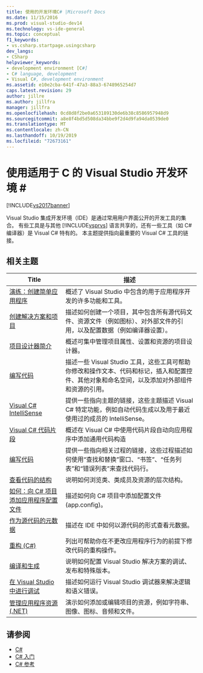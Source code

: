 ```yaml
---
title: 使用的开发环境C# |Microsoft Docs
ms.date: 11/15/2016
ms.prod: visual-studio-dev14
ms.technology: vs-ide-general
ms.topic: conceptual
f1_keywords:
- vs.csharp.startpage.usingcsharp
dev_langs:
- CSharp
helpviewer_keywords:
- development environment [C#]
- C# language, development
- Visual C#, development environment
ms.assetid: e10e2cba-641f-47a3-88a3-6748965254d7
caps.latest.revision: 29
author: jillre
ms.author: jillfra
manager: jillfra
ms.openlocfilehash: 0cd8d8f2be0a653189130de6b38c8586957948d9
ms.sourcegitcommit: a8e8f4bd5d508da34bbe9f2d4d9fa94da0539de0
ms.translationtype: MT
ms.contentlocale: zh-CN
ms.lasthandoff: 10/19/2019
ms.locfileid: "72673161"
---
```

# <a name="using-the-visual-studio-development-environment-for-c"></a>使用适用于 C 的 Visual Studio 开发环境 \#

[!INCLUDE[vs2017banner](../includes/vs2017banner.md)]

Visual Studio 集成开发环境（IDE）是通过常用用户界面公开的开发工具的集合。 有些工具是与其他 [!INCLUDE[vsprvs](../includes/vsprvs-md.md)] 语言共享的，还有一些工具（如 C# 编译器）是 Visual C# 特有的。 本主题提供指向最重要的 Visual C# 工具的链接。

## <a name="related-topics"></a>相关主题

|Title|描述|
|-----------|-----------------|
|[演练：创建简单应用程序](../ide/walkthrough-create-a-simple-application-with-visual-csharp-or-visual-basic.md)|概述了 Visual Studio 中包含的用于应用程序开发的许多功能和工具。|
|[创建解决方案和项目](../ide/creating-solutions-and-projects.md)|描述如何创建一个项目，其中包含所有源代码文件、资源文件（例如图标）、对外部文件的引用，以及配置数据（例如编译器设置）。|
|[项目设计器简介](https://msdn.microsoft.com/898dd854-c98d-430c-ba1b-a913ce3c73d7)|概述可集中管理项目属性、设置和资源的项目设计器。|
|[编写代码](../ide/writing-code-in-the-code-and-text-editor.md)|描述一些 Visual Studio 工具，这些工具可帮助你修改和操作文本、代码和标记，插入和配置控件、其他对象和命名空间，以及添加对外部组件和资源的引用。|
|[Visual C# IntelliSense](../ide/visual-csharp-intellisense.md)|提供一些指向主题的链接，这些主题描述 Visual C# 特定功能，例如自动代码生成以及用于最近使用过的成员的 IntelliSense。|
|[Visual C# 代码片段](../ide/visual-csharp-code-snippets.md)|概述在 Visual C# 中使用代码片段自动向应用程序中添加通用代码构造|
|[编写代码](../ide/writing-code-in-the-code-and-text-editor.md)|提供一些指向相关过程的链接，这些过程描述如何使用“查找和替换”窗口、“书签”、“任务列表”和“错误列表”来查找代码行。|
|[查看代码的结构](../ide/viewing-the-structure-of-code.md)|说明如何浏览类、类成员及资源的层次结构。|
|[如何：向 C# 项目添加应用程序配置文件](../csharp-ide/how-to-add-an-application-configuration-file-to-a-csharp-project.md)|描述如何向 C# 项目中添加配置文件 (app.config)。|
|[作为源代码的元数据](../csharp-ide/metadata-as-source.md)|描述在 IDE 中如何以源代码的形式查看元数据。|
|[重构 (C#)](../csharp-ide/refactoring-csharp.md)|列出可帮助你在不更改应用程序行为的前提下修改代码的重构操作。|
|[编译和生成](../ide/compiling-and-building-in-visual-studio.md)|说明如何配置 Visual Studio 解决方案的调试、发布和特殊版本。|
|[在 Visual Studio 中进行调试](../debugger/debugging-in-visual-studio.md)|描述如何运行 Visual Studio 调试器来解决逻辑和语义错误。|
|[管理应用程序资源 (.NET)](../ide/managing-application-resources-dotnet.md)|演示如何添加或编辑项目的资源，例如字符串、图像、图标、音频和文件。|

## <a name="see-also"></a>请参阅

- [C#](https://msdn.microsoft.com/library/7f4f8103-7068-4f1d-92c7-3c4519b6edbc)
- [C# 入门](https://msdn.microsoft.com/library/d6ec050f-3956-4737-8030-a4fa3521d29f)
- [C# 参考](https://msdn.microsoft.com/library/06de3167-c16c-4e1a-b3c5-c27841d4569a)